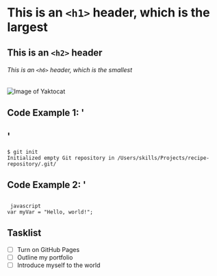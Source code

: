 # This is an `<h1>` header, which is the largest

## This is an `<h2>` header

###### This is an `<h6>` header, which is the smallest

![Image of Yaktocat](https://octodex.github.com/images/yaktocat.png)

## Code Example 1: '<h2>'
 
```
$ git init
Initialized empty Git repository in /Users/skills/Projects/recipe-repository/.git/
```
## Code Example 2: '<h2>

```
 javascript
var myVar = "Hello, world!";

```

## Tasklist

- [ ] Turn on GitHub Pages
- [ ] Outline my portfolio
- [ ] Introduce myself to the world

